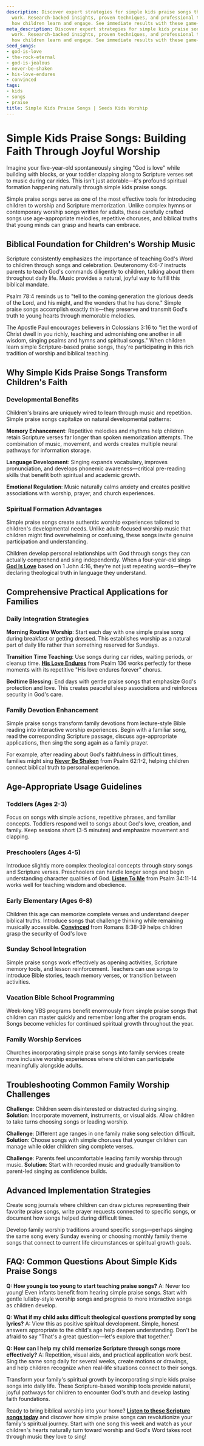 ```yaml
---
description: Discover expert strategies for simple kids praise songs that actually
  work. Research-backed insights, proven techniques, and professional tips that transform
  how children learn and engage. See immediate results with these game-changing methods!
meta_description: Discover expert strategies for simple kids praise songs that actually
  work. Research-backed insights, proven techniques, and professional tips that transform
  how children learn and engage. See immediate results with these game-changing methods!
seed_songs:
- god-is-love
- the-rock-eternal
- god-is-jealous
- never-be-shaken
- his-love-endures
- convinced
tags:
- kids
- songs
- praise
title: Simple Kids Praise Songs | Seeds Kids Worship
---
```

# Simple Kids Praise Songs: Building Faith Through Joyful Worship

Imagine your five-year-old spontaneously singing "God is love" while building with blocks, or your toddler clapping along to Scripture verses set to music during car rides. This isn't just adorable—it's profound spiritual formation happening naturally through simple kids praise songs.

Simple praise songs serve as one of the most effective tools for introducing children to worship and Scripture memorization. Unlike complex hymns or contemporary worship songs written for adults, these carefully crafted songs use age-appropriate melodies, repetitive choruses, and biblical truths that young minds can grasp and hearts can embrace.

## Biblical Foundation for Children's Worship Music

Scripture consistently emphasizes the importance of teaching God's Word to children through songs and celebration. Deuteronomy 6:6-7 instructs parents to teach God's commands diligently to children, talking about them throughout daily life. Music provides a natural, joyful way to fulfill this biblical mandate.

Psalm 78:4 reminds us to "tell to the coming generation the glorious deeds of the Lord, and his might, and the wonders that he has done." Simple praise songs accomplish exactly this—they preserve and transmit God's truth to young hearts through memorable melodies.

The Apostle Paul encourages believers in Colossians 3:16 to "let the word of Christ dwell in you richly, teaching and admonishing one another in all wisdom, singing psalms and hymns and spiritual songs." When children learn simple Scripture-based praise songs, they're participating in this rich tradition of worship and biblical teaching.

## Why Simple Kids Praise Songs Transform Children's Faith

### Developmental Benefits

Children's brains are uniquely wired to learn through music and repetition. Simple praise songs capitalize on natural developmental patterns:

**Memory Enhancement**: Repetitive melodies and rhythms help children retain Scripture verses far longer than spoken memorization attempts. The combination of music, movement, and words creates multiple neural pathways for information storage.

**Language Development**: Singing expands vocabulary, improves pronunciation, and develops phonemic awareness—critical pre-reading skills that benefit both spiritual and academic growth.

**Emotional Regulation**: Music naturally calms anxiety and creates positive associations with worship, prayer, and church experiences.

### Spiritual Formation Advantages

Simple praise songs create authentic worship experiences tailored to children's developmental needs. Unlike adult-focused worship music that children might find overwhelming or confusing, these songs invite genuine participation and understanding.

Children develop personal relationships with God through songs they can actually comprehend and sing independently. When a four-year-old sings **[God Is Love](https://seedskidsworship.com/product/god-is-love-1-john-416/)** based on 1 John 4:16, they're not just repeating words—they're declaring theological truth in language they understand.

## Comprehensive Practical Applications for Families

### Daily Integration Strategies

**Morning Routine Worship**: Start each day with one simple praise song during breakfast or getting dressed. This establishes worship as a natural part of daily life rather than something reserved for Sundays.

**Transition Time Teaching**: Use songs during car rides, waiting periods, or cleanup time. **[His Love Endures](https://seedskidsworship.com/product/his-love-endures-psalm-1361-6-26/)** from Psalm 136 works perfectly for these moments with its repetitive "His love endures forever" chorus.

**Bedtime Blessing**: End days with gentle praise songs that emphasize God's protection and love. This creates peaceful sleep associations and reinforces security in God's care.

### Family Devotion Enhancement

Simple praise songs transform family devotions from lecture-style Bible reading into interactive worship experiences. Begin with a familiar song, read the corresponding Scripture passage, discuss age-appropriate applications, then sing the song again as a family prayer.

For example, after reading about God's faithfulness in difficult times, families might sing **[Never Be Shaken](https://seedskidsworship.com/product/never-be-shaken-psalm-621-2-2/)** from Psalm 62:1-2, helping children connect biblical truth to personal experience.

## Age-Appropriate Usage Guidelines

### Toddlers (Ages 2-3)
Focus on songs with simple actions, repetitive phrases, and familiar concepts. Toddlers respond well to songs about God's love, creation, and family. Keep sessions short (3-5 minutes) and emphasize movement and clapping.

### Preschoolers (Ages 4-5)
Introduce slightly more complex theological concepts through story songs and Scripture verses. Preschoolers can handle longer songs and begin understanding character qualities of God. **[Listen To Me](https://seedskidsworship.com/product/listen-to-me-psalm-3411-14/)** from Psalm 34:11-14 works well for teaching wisdom and obedience.

### Early Elementary (Ages 6-8)
Children this age can memorize complete verses and understand deeper biblical truths. Introduce songs that challenge thinking while remaining musically accessible. **[Convinced](https://seedskidsworship.com/product/convinced-romans-838-39-3/)** from Romans 8:38-39 helps children grasp the security of God's love

### Sunday School Integration
Simple praise songs work effectively as opening activities, Scripture memory tools, and lesson reinforcement. Teachers can use songs to introduce Bible stories, teach memory verses, or transition between activities.

### Vacation Bible School Programming
Week-long VBS programs benefit enormously from simple praise songs that children can master quickly and remember long after the program ends. Songs become vehicles for continued spiritual growth throughout the year.

### Family Worship Services
Churches incorporating simple praise songs into family services create more inclusive worship experiences where children can participate meaningfully alongside adults.

## Troubleshooting Common Family Worship Challenges

**Challenge**: Children seem disinterested or distracted during singing.
**Solution**: Incorporate movement, instruments, or visual aids. Allow children to take turns choosing songs or leading worship.

**Challenge**: Different age ranges in one family make song selection difficult.
**Solution**: Choose songs with simple choruses that younger children can manage while older children sing complete verses.

**Challenge**: Parents feel uncomfortable leading family worship through music.
**Solution**: Start with recorded music and gradually transition to parent-led singing as confidence builds.

## Advanced Implementation Strategies

Create song journals where children can draw pictures representing their favorite praise songs, write prayer requests connected to specific songs, or document how songs helped during difficult times.

Develop family worship traditions around specific songs—perhaps singing the same song every Sunday evening or choosing monthly family theme songs that connect to current life circumstances or spiritual growth goals.

## FAQ: Common Questions About Simple Kids Praise Songs

**Q: How young is too young to start teaching praise songs?**
A: Never too young! Even infants benefit from hearing simple praise songs. Start with gentle lullaby-style worship songs and progress to more interactive songs as children develop.

**Q: What if my child asks difficult theological questions prompted by song lyrics?**
A: View this as positive spiritual development. Simple, honest answers appropriate to the child's age help deepen understanding. Don't be afraid to say "That's a great question—let's explore that together."

**Q: How can I help my child memorize Scripture through songs more effectively?**
A: Repetition, visual aids, and practical application work best. Sing the same song daily for several weeks, create motions or drawings, and help children recognize when real-life situations connect to their songs.

Transform your family's spiritual growth by incorporating simple kids praise songs into daily life. These Scripture-based worship tools provide natural, joyful pathways for children to encounter God's truth and develop lasting faith foundations.

Ready to bring biblical worship into your home? **[Listen to these Scripture songs today](https://seedskidsworship.com/)** and discover how simple praise songs can revolutionize your family's spiritual journey. Start with one song this week and watch as your children's hearts naturally turn toward worship and God's Word takes root through music they love to sing!

<script type="application/ld+json">
{
  "@context": "https://schema.org",
  "@type": "Article",
  "headline": "Simple Kids Praise Songs",
  "author": {
    "@type": "Organization",
    "name": "Seeds Kids Worship"
  },
  "publisher": {
    "@type": "Organization",
    "name": "Seeds Kids Worship",
    "logo": {
      "@type": "ImageObject",
      "url": "https://seedskidsworship.com/logo.png"
    }
  },
  "datePublished": "2025-09-08T11:25:12.553308",
  "dateModified": "2025-09-08T11:25:12.553341",
  "description": "Discover expert strategies for simple kids praise songs that actually work. Research-backed insights, proven techniques, and professional tips that transform ho",
  "mainEntityOfPage": {
    "@type": "WebPage",
    "@id": "https://seedskidsworship.com/activities/simple-kids-praise-songs/"
  }
}
</script>

<script type="application/ld+json">
{
  "@context": "https://schema.org",
  "@type": "Product",
  "name": "God Is Love",
  "description": "Scripture song declaring that God is love and encouraging children to trust His perfect love.",
  "url": "https://seedskidsworship.com/product/god-is-love-1-john-416/",
  "brand": {
    "@type": "Brand",
    "name": "Seeds Kids Worship"
  },
  "category": "Children's Christian Music",
  "album": "The Character of God"
}
</script>

<script type="application/ld+json">
{
  "@context": "https://schema.org",
  "@type": "Product",
  "name": "The Rock Eternal",
  "description": "Steadfast song about trusting in the Lord as the Rock eternal from Isaiah 26:3-4",
  "url": "https://seedskidsworship.com/product/the-rock-eternal-isaiah-263-4-2/",
  "brand": {
    "@type": "Brand",
    "name": "Seeds Kids Worship"
  },
  "category": "Children's Christian Music",
